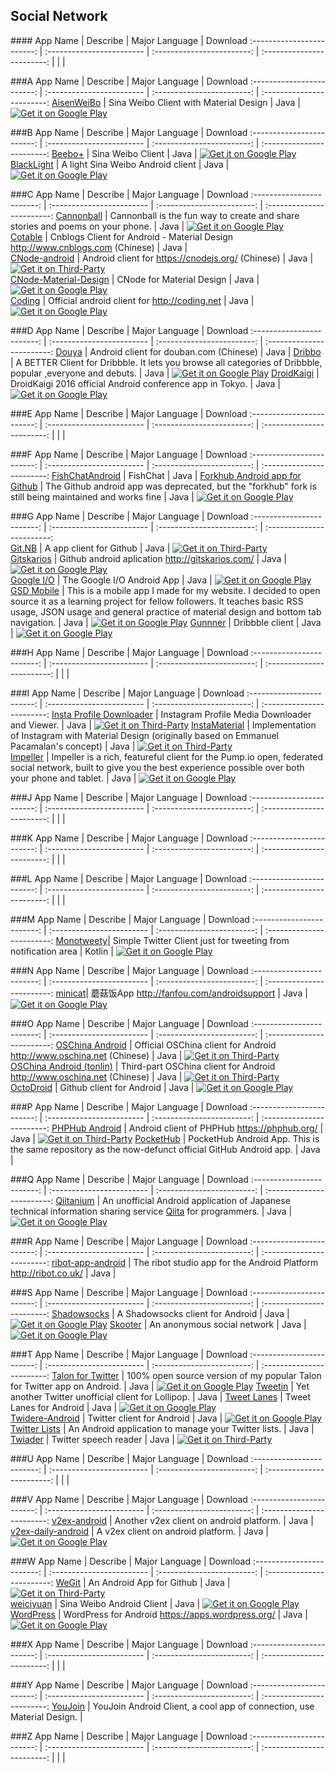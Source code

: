 ## Social Network  
###\# 
App Name                   | Describe                  | Major Language             | Download 
:------------------------: | :------------------------ | :------------------------: | :------------------------: 
 | | | 

###A
App Name                   | Describe                  | Major Language             | Download 
:------------------------: | :------------------------ | :------------------------: | :------------------------: 
[AisenWeiBo](https://github.com/wangdan/AisenWeiBo) | Sina Weibo Client with Material Design | Java | [![Get it on Google Play](http://i.imgur.com/7sq06lr.png)](https://play.google.com/store/apps/details?id=org.aisen.weibo.sina)   

###B
App Name                   | Describe                  | Major Language             | Download 
:------------------------: | :------------------------ | :------------------------: | :------------------------: 
[Beebo+](https://github.com/andforce/iBeebo) | Sina Weibo Client | Java | [![Get it on Google Play](http://i.imgur.com/7sq06lr.png)](https://play.google.com/store/apps/details?id=org.zarroboogs.weibo.plus)   
[BlackLight](https://github.com/PaperAirplane-Dev-Team/BlackLight) | A light Sina Weibo Android client | Java | [![Get it on Google Play](http://i.imgur.com/7sq06lr.png)](https://play.google.com/store/apps/details?id=us.shandian.blacklight)   

###C
App Name                   | Describe                  | Major Language             | Download 
:------------------------: | :------------------------ | :------------------------: | :------------------------: 
[Cannonball](https://github.com/twitterdev/cannonball-android) | Cannonball is the fun way to create and share stories and poems on your phone. | Java |  [![Get it on Google Play](http://i.imgur.com/7sq06lr.png)](https://play.google.com/store/apps/details?id=io.fabric.samples.cannonball)  
[Cotable](https://github.com/wlemuel/Cotable) | Cnblogs Client for Android - Material Design http://www.cnblogs.com (Chinese) | Java |    
[CNode-android](https://github.com/iwhys/CNode-android) | Android client for https://cnodejs.org/ (Chinese) | Java |  [![Get it on Third-Party](http://i.imgur.com/ppYJYe5.png)](https://github.com/iwhys/CNode-android/releases)  
[CNode-Material-Design](https://github.com/TakWolf/CNode-Material-Design) | CNode for Material Design | Java | [![Get it on Google Play](http://i.imgur.com/7sq06lr.png)](https://play.google.com/store/apps/details?id=org.cnodejs.android.md)   
[Coding](https://coding.net/u/coding/p/Coding-Android/git) | Official android client for http://coding.net | Java | [![Get it on Google Play](http://i.imgur.com/7sq06lr.png)](https://play.google.com/store/apps/details?id=net.coding.program)   

###D
App Name                   | Describe                  | Major Language             | Download 
:------------------------: | :------------------------ | :------------------------: | :------------------------: 
[Douya](https://github.com/DreaminginCodeZH/Douya) | Android client for douban.com (Chinese) | Java | 
[Dribbo](https://github.com/ikew0ng/Dribbo) | A BETTER Client for Dribbble. It lets you browse all categories of Dribbble, popular ,everyone and debuts. | Java | [![Get it on Google Play](http://i.imgur.com/7sq06lr.png)](https://play.google.com/store/apps/details?id=com.refactech.driibo)
[DroidKaigi](https://github.com/konifar/droidkaigi2016) | DroidKaigi 2016 official Android conference app in Tokyo. | Java | [![Get it on Google Play](http://i.imgur.com/7sq06lr.png)](https://play.google.com/store/apps/details?id=io.github.droidkaigi.confsched)

###E
App Name                   | Describe                  | Major Language             | Download 
:------------------------: | :------------------------ | :------------------------: | :------------------------: 
 | | | 

###F
App Name                   | Describe                  | Major Language             | Download 
:------------------------: | :------------------------ | :------------------------: | :------------------------: 
[FishChatAndroid](https://github.com/oikomi/FishChatAndroid) | FishChat | Java |
[Forkhub Android app for Github](https://github.com/jonan/ForkHub) | The Github android app was deprecated, but the "forkhub" fork is still being maintained and works fine | Java | [![Get it on Google Play](http://i.imgur.com/7sq06lr.png)](https://play.google.com/store/apps/details?id=jp.forkhub)

###G
App Name                   | Describe                  | Major Language             | Download 
:------------------------: | :------------------------ | :------------------------: | :------------------------:   
[Git.NB](https://github.com/Jeffmen/Git.NB) | A app client for Github | Java | [![Get it on Third-Party](http://i.imgur.com/ppYJYe5.png)](https://github.com/Jeffmen/Git.NB/tree/master/apk)  
[Gitskarios](https://github.com/gitskarios/Gitskarios) | Github android aplication http://gitskarios.com/ | Java | [![Get it on Google Play](http://i.imgur.com/7sq06lr.png)](https://play.google.com/store/apps/details?id=com.alorma.github)  
[Google I/O](https://github.com/google/iosched) | The Google I/O Android App | Java | [![Get it on Google Play](http://i.imgur.com/7sq06lr.png)](https://play.google.com/store/apps/details?id=com.google.samples.apps.iosched)
[GSD Mobile](https://github.com/rgocal/GSD_Mobile) | This is a mobile app I made for my website. I decided to open source it as a learning project for fellow followers. It teaches basic RSS usage, JSON usage and general practice of material design and bottom tab navigation. | Java | [![Get it on Google Play](https://play.google.com/intl/en_us/badges/images/generic/en_badge_web_generic.png)](https://play.google.com/intl/en_us/badges/)
[Gunnner](https://github.com/egor-n/gunnner) | Dribbble client | Java | [![Get it on Google Play](http://i.imgur.com/7sq06lr.png)](https://play.google.com/store/apps/details?id=com.gunnner)   

###H
App Name                   | Describe                  | Major Language             | Download 
:------------------------: | :------------------------ | :------------------------: | :------------------------: 
 | | | 

###I
App Name                   | Describe                  | Major Language             | Download 
:------------------------: | :------------------------ | :------------------------: | :------------------------: 
[Insta Profile Downloader](https://github.com/hemant3370/Insta) | Instagram Profile Media Downloader and Viewer. | Java | [![Get it on Third-Party](http://i.imgur.com/ppYJYe5.png)](https://github.com/hemant3370/Insta/blob/master/app-release.apk?raw=true) 
[InstaMaterial](https://github.com/frogermcs/InstaMaterial) | Implementation of Instagram with Material Design (originally based on Emmanuel Pacamalan's concept) | Java | [![Get it on Third-Party](http://i.imgur.com/ppYJYe5.png)](https://github.com/frogermcs/frogermcs.github.io/raw/master/files/10/InstaMaterial-release-1.0.1-2.apk)     
[Impeller](https://github.com/oshepherd/Impeller) | Impeller is a rich, featureful client for the Pump.io open, federated social network, built to give you the best experience possible over both your phone and tablet. | Java | [![Get it on Google Play](http://i.imgur.com/7sq06lr.png)](https://play.google.com/store/apps/details?id=eu.e43.impeller) 

###J
App Name                   | Describe                  | Major Language             | Download 
:------------------------: | :------------------------ | :------------------------: | :------------------------: 
 | | | 

###K
App Name                   | Describe                  | Major Language             | Download 
:------------------------: | :------------------------ | :------------------------: | :------------------------: 
 | | | 

###L
App Name                   | Describe                  | Major Language             | Download 
:------------------------: | :------------------------ | :------------------------: | :------------------------: 
 | | | 

###M
App Name                   | Describe                  | Major Language             | Download 
:------------------------: | :------------------------ | :------------------------: | :------------------------: 
 [Monotweety](https://github.com/yshrsmz/monotweety)| Simple Twitter Client just for tweeting from notification area | Kotlin | [![Get it on Google Play](http://i.imgur.com/7sq06lr.png)](https://play.google.com/store/apps/details?id=net.yslibrary.monotweety) 

###N
App Name                   | Describe                  | Major Language             | Download 
:------------------------: | :------------------------ | :------------------------: | :------------------------: 
 [minicat](https://github.com/mcxiaoke/minicat)| 蘑菇饭App http://fanfou.com/androidsupport | Java | [![Get it on Google Play](http://i.imgur.com/7sq06lr.png)](https://play.google.com/store/apps/details?id=com.mcxiaoke.minicat2) 

###O
App Name                   | Describe                  | Major Language             | Download 
:------------------------: | :------------------------ | :------------------------: | :------------------------: 
[OSChina Android](http://git.oschina.net/oschina/android-app) | Official OSChina client for Android http://www.oschina.net (Chinese) | Java | [![Get it on Third-Party](http://i.imgur.com/ppYJYe5.png)](http://www.coolapk.com/apk/net.oschina.app)   
[OSChina Android (tonlin)](http://git.oschina.net/tonlin/android-app) | Third-part OSChina client for Android http://www.oschina.net (Chinese) | Java | [![Get it on Third-Party](http://i.imgur.com/ppYJYe5.png)](http://www.wandoujia.com/apps/com.tonlin.osc.happy)   
[OctoDroid](https://github.com/slapperwan/gh4a) | Github client for Android | Java | [![Get it on Google Play](http://i.imgur.com/7sq06lr.png)](https://play.google.com/store/apps/details?id=com.gh4a) 

###P
App Name                   | Describe                  | Major Language             | Download 
:------------------------: | :------------------------ | :------------------------: | :------------------------: 
[PHPHub Android](https://github.com/CycloneAxe/phphub-android) | Android client of PHPHub https://phphub.org/ | Java | [![Get it on Third-Party](http://i.imgur.com/ppYJYe5.png)](http://fir.im/phphub) 
[PocketHub](https://github.com/pockethub/PocketHub) | PocketHub Android App. This is the same repository as the now-defunct official GitHub Android app. | Java |  

###Q
App Name                   | Describe                  | Major Language             | Download 
:------------------------: | :------------------------ | :------------------------: | :------------------------: 
[Qiitanium](https://github.com/ogaclejapan/qiitanium) | An unofficial Android application of Japanese technical information sharing service [Qiita](https://qiita.com/) for programmers.  | Java | [![Get it on Google Play](http://i.imgur.com/7sq06lr.png)](https://play.google.com/store/apps/details?id=com.ogaclejapan.qiitanium) 

###R
App Name                   | Describe                  | Major Language             | Download 
:------------------------: | :------------------------ | :------------------------: | :------------------------: 
[ribot-app-android](https://github.com/ribot/ribot-app-android) | The ribot studio app for the Android Platform http://ribot.co.uk/ | Java |  

###S
App Name                   | Describe                  | Major Language             | Download 
:------------------------: | :------------------------ | :------------------------: | :------------------------: 
[Shadowsocks](https://github.com/shadowsocks/shadowsocks-android) | A Shadowsocks client for Android | Java | [![Get it on Google Play](http://i.imgur.com/7sq06lr.png)](https://play.google.com/store/apps/details?id=com.github.shadowsocks)
[Skooter](https://github.com/aayushranaut/skooterapp) | An anonymous social network | Java | [![Get it on Google Play](http://i.imgur.com/7sq06lr.png)](https://play.google.com/store/apps/details?id=com.skooterapp)

###T
App Name                   | Describe                  | Major Language             | Download 
:------------------------: | :------------------------ | :------------------------: | :------------------------: 
[Talon for Twitter](https://github.com/klinker24/Talon-for-Twitter) | 100% open source version of my popular Talon for Twitter app on Android. | Java | [![Get it on Google Play](http://i.imgur.com/7sq06lr.png)](https://play.google.com/store/apps/details?id=com.klinker.android.twitter_l) 
[Tweetin](https://github.com/mthli/Tweetin) | Yet another Twitter unofficial client for Lollipop. | Java | 
[Tweet Lanes](https://github.com/chrislacy/TweetLanes) | Tweet Lanes for Android | Java | [![Get it on Google Play](http://i.imgur.com/7sq06lr.png)](https://play.google.com/store/apps/details?id=com.tweetlanes.android)   
[Twidere-Android](https://github.com/TwidereProject/Twidere-Android/) | Twitter client for Android | Java | [![Get it on Google Play](http://i.imgur.com/7sq06lr.png)](https://play.google.com/store/apps/details?id=org.mariotaku.twidere)   
[Twitter Lists](https://github.com/MPieter/TwitterLists) | An Android application to manage your Twitter lists. | Java |
[Twiader](https://github.com/jydimir/Twiader) | Twitter speech reader | Java | [![Get it on Third-Party](http://i.imgur.com/ppYJYe5.png)](https://github.com/jydimir/Twiader/blob/master/release/app-release.apk?raw=true)

###U
App Name                   | Describe                  | Major Language             | Download 
:------------------------: | :------------------------ | :------------------------: | :------------------------: 
 | | | 

###V
App Name                   | Describe                  | Major Language             | Download 
:------------------------: | :------------------------ | :------------------------: | :------------------------: 
[v2ex-android](https://github.com/greatyao/v2ex-android) | Another v2ex client on android platform. | Java | 
[v2ex-daily-android](https://github.com/kyze8439690/v2ex-daily-android) | A v2ex client on android platform. | Java | [![Get it on Google Play](http://i.imgur.com/7sq06lr.png)](https://play.google.com/store/apps/details?id=com.yugy.v2ex.daily) 

###W
App Name                   | Describe                  | Major Language             | Download 
:------------------------: | :------------------------ | :------------------------: | :------------------------: 
[WeGit](https://github.com/Leaking/WeGit) | An Android App for Github | Java | [![Get it on Third-Party](http://i.imgur.com/ppYJYe5.png)](https://github.com/Leaking/WeGit/tree/master/screenshot)   
[weiciyuan](https://github.com/qii/weiciyuan) | Sina Weibo Android Client | Java | [![Get it on Google Play](http://i.imgur.com/7sq06lr.png)](https://play.google.com/store/apps/details?id=org.qii.weiciyuan)   
[WordPress](https://github.com/wordpress-mobile/WordPress-Android) | WordPress for Android https://apps.wordpress.org/ | Java | [![Get it on Google Play](http://i.imgur.com/7sq06lr.png)](https://play.google.com/store/apps/details?id=org.wordpress.android) 

###X
App Name                   | Describe                  | Major Language             | Download 
:------------------------: | :------------------------ | :------------------------: | :------------------------: 
 | | | 

###Y
App Name                   | Describe                  | Major Language             | Download 
:------------------------: | :------------------------ | :------------------------: | :------------------------: 
[YouJoin](https://github.com/FreedomZZQ/YouJoin-Android) | YouJoin Android Client, a cool app of connection, use Material Design. |  

###Z
App Name                   | Describe                  | Major Language             | Download 
:------------------------: | :------------------------ | :------------------------: | :------------------------: 
 | | | 
